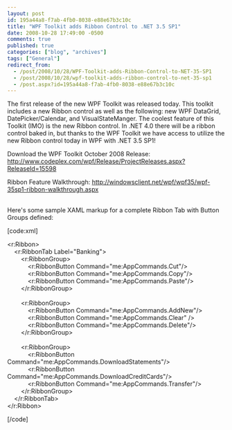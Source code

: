 ```yaml
---
layout: post
id: 195a44a8-f7ab-4fb0-8038-e88e67b3c10c
title: "WPF Toolkit adds Ribbon Control to .NET 3.5 SP1"
date: 2008-10-28 17:49:00 -0500
comments: true
published: true
categories: ["blog", "archives"]
tags: ["General"]
redirect_from: 
  - /post/2008/10/28/WPF-Toolkit-adds-Ribbon-Control-to-NET-35-SP1
  - /post/2008/10/28/wpf-toolkit-adds-ribbon-control-to-net-35-sp1
  - /post.aspx?id=195a44a8-f7ab-4fb0-8038-e88e67b3c10c
---
```

<!-- more -->
<p>The first release of the new WPF Toolkit was released today. This toolkit includes a new Ribbon control as well as the following: new WPF DataGrid, DatePicker/Calendar, and VisualStateManger. The coolest feature of this Toolkit (IMO) is the new Ribbon control. In .NET 4.0 there will be a ribbon control baked in, but thanks to the WPF Toolkit we have access to utilize the new Ribbon control today in WPF with .NET 3.5 SP1!</p>
<p>Download the WPF Toolkit October 2008 Release: <a href="http://www.codeplex.com/wpf/Release/ProjectReleases.aspx?ReleaseId=15598">http://www.codeplex.com/wpf/Release/ProjectReleases.aspx?ReleaseId=15598</a></p>
<p>Ribbon Feature Walkthrough: <a href="http://windowsclient.net/wpf/wpf35/wpf-35sp1-ribbon-walkthrough.aspx">http://windowsclient.net/wpf/wpf35/wpf-35sp1-ribbon-walkthrough.aspx</a></p>
<p><img src="/images/postsWPFToolkit_RibbonControl.png" alt="" /><br /><br />Here's some sample XAML markup for a complete Ribbon Tab with Button Groups defined:</p>
<p>[code:xml]</p>
<p>&lt;r:Ribbon&gt;<br />&nbsp;&nbsp;&nbsp; &lt;r:RibbonTab Label="Banking"&gt;<br />&nbsp;&nbsp;&nbsp;&nbsp;&nbsp;&nbsp;&nbsp; &lt;r:RibbonGroup&gt;<br />&nbsp;&nbsp;&nbsp;&nbsp;&nbsp;&nbsp;&nbsp;&nbsp;&nbsp;&nbsp;&nbsp; &lt;r:RibbonButton Command="me:AppCommands.Cut"/&gt;<br />&nbsp;&nbsp;&nbsp;&nbsp;&nbsp;&nbsp;&nbsp;&nbsp;&nbsp;&nbsp;&nbsp; &lt;r:RibbonButton Command="me:AppCommands.Copy"/&gt;<br />&nbsp;&nbsp;&nbsp;&nbsp;&nbsp;&nbsp;&nbsp;&nbsp;&nbsp;&nbsp;&nbsp; &lt;r:RibbonButton Command="me:AppCommands.Paste"/&gt;<br />&nbsp;&nbsp;&nbsp;&nbsp;&nbsp;&nbsp;&nbsp; &lt;/r:RibbonGroup&gt;<br /><br />&nbsp;&nbsp;&nbsp;&nbsp;&nbsp;&nbsp;&nbsp; &lt;r:RibbonGroup&gt;<br />&nbsp;&nbsp;&nbsp;&nbsp;&nbsp;&nbsp;&nbsp;&nbsp;&nbsp;&nbsp;&nbsp; &lt;r:RibbonButton Command="me:AppCommands.AddNew"/&gt;<br />&nbsp;&nbsp;&nbsp;&nbsp;&nbsp;&nbsp;&nbsp;&nbsp;&nbsp;&nbsp;&nbsp; &lt;r:RibbonButton Command="me:AppCommands.Clear" /&gt;<br />&nbsp;&nbsp;&nbsp;&nbsp;&nbsp;&nbsp;&nbsp;&nbsp;&nbsp;&nbsp;&nbsp; &lt;r:RibbonButton Command="me:AppCommands.Delete"/&gt;<br />&nbsp;&nbsp;&nbsp;&nbsp;&nbsp;&nbsp;&nbsp; &lt;/r:RibbonGroup&gt;<br /><br />&nbsp;&nbsp;&nbsp;&nbsp;&nbsp;&nbsp;&nbsp; &lt;r:RibbonGroup&gt;<br />&nbsp;&nbsp;&nbsp;&nbsp;&nbsp;&nbsp;&nbsp;&nbsp;&nbsp;&nbsp;&nbsp; &lt;r:RibbonButton Command="me:AppCommands.DownloadStatements"/&gt;<br />&nbsp;&nbsp;&nbsp;&nbsp;&nbsp;&nbsp;&nbsp;&nbsp;&nbsp;&nbsp;&nbsp; &lt;r:RibbonButton Command="me:AppCommands.DownloadCreditCards"/&gt;<br />&nbsp;&nbsp;&nbsp;&nbsp;&nbsp;&nbsp;&nbsp;&nbsp;&nbsp;&nbsp;&nbsp; &lt;r:RibbonButton Command="me:AppCommands.Transfer"/&gt;<br />&nbsp;&nbsp;&nbsp;&nbsp;&nbsp;&nbsp;&nbsp; &lt;/r:RibbonGroup&gt;<br />&nbsp;&nbsp;&nbsp; &lt;/r:RibbonTab&gt;<br />&lt;/r:Ribbon&gt;</p>
<p>[/code]</p>
